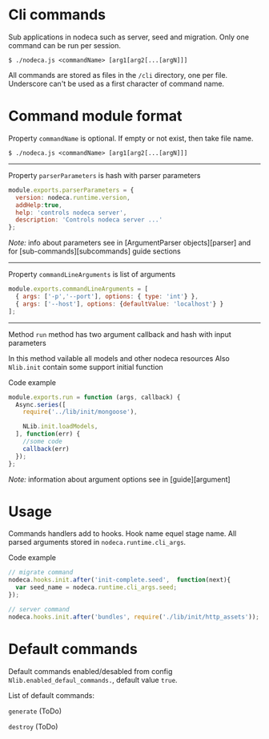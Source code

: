 Cli commands
============

Sub applications in nodeca such as server, seed and migration. 
Only one command can be run per session.

`$ ./nodeca.js <commandName> [arg1[arg2[...[argN]]]`

All commands are stored as files in the `/cli` directory, one per file.
Underscore can't be used as a first character of command name.

Command module format
=====================

Property `commandName` is optional. If empty or not exist, then take file name.

`$ ./nodeca.js <commandName> [arg1[arg2[...[argN]]]`


***

Property `parserParameters` is hash with parser parameters

```javascript
module.exports.parserParameters = {
  version: nodeca.runtime.version,
  addHelp:true,
  help: 'controls nodeca server',
  description: 'Controls nodeca server ...'
};
```

*Note:* info about parameters see in [ArgumentParser objects][parser] and for [sub-commands][subcommands] guide sections

***

Property `commandLineArguments` is list of arguments

```javascript
module.exports.commandLineArguments = [
  { args: ['-p','--port'], options: { type: 'int'} },
  { args: ['--host'], options: {defaultValue: 'localhost'} }
];

```

*** 

Method `run` method has two argument callback and hash with input parameters

In this method vailable all models and other nodeca resources
Also `Nlib.init` contain some support initial function

Code example

```javascript
module.exports.run = function (args, callback) {
  Async.series([
    require('../lib/init/mongoose'),

    NLib.init.loadModels,
  ], function(err) {
    //some code
    callback(err)
  });
};
```



*Note:* information about argument options see in [guide][argument]

Usage
=====

Commands handlers add to hooks. Hook name equel stage name.
All parsed arguments stored in `nodeca.runtime.cli_args`.


Code example

```javascript
// migrate command
nodeca.hooks.init.after('init-complete.seed',  function(next){
  var seed_name = nodeca.runtime.cli_args.seed;
});

// server command
nodeca.hooks.init.after('bundles', require('./lib/init/http_assets'));
```

Default commands
================

Default commands enabled/desabled from config `Nlib.enabled_defaul_commands.`,
default value `true`.

List of default commands:

`generate` (ToDo)

`destroy` (ToDo)
